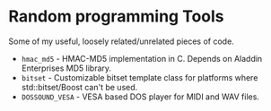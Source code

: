 Random programming Tools
=========
Some of my useful, loosely related/unrelated pieces of code.

- <code>hmac_md5</code>      - HMAC-MD5 implementation in C. Depends on Aladdin Enterprises MD5 library.
- <code>bitset</code>        - Customizable bitset template class for platforms where std::bitset/Boost can't be used. 
- <code>DOSSOUND_VESA</code> - VESA based DOS player for MIDI and WAV files.
